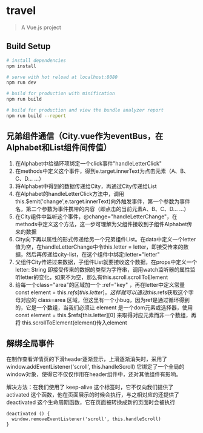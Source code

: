 # travel

> A Vue.js project

## Build Setup

``` bash
# install dependencies
npm install

# serve with hot reload at localhost:8080
npm run dev

# build for production with minification
npm run build

# build for production and view the bundle analyzer report
npm run build --report
```

## 兄弟组件通信（City.vue作为eventBus，在Alphabet和List组件间传值）
1. 在Alphabet中给循环项绑定一个click事件"handleLetterClick"
2. 在methods中定义这个事件，得到e.target.innerText为点击元素（A、B、C、D... ...）
3. 将Alphabet中得到的数据传递给City，再通过City传递给List
4. 在Alphabet的handleLetterClick方法中，调用this.$emit('change',e.target.innerText)向外触发事件，第一个参数为事件名，第二个参数为事件携带的内容（即点击的当前元素A、B、C、D... ...）
5. 在City组件中监听这个事件，@change="handleLetterChange"，在methods中定义这个方法，这一步可理解为父组件接收到子组件Alphabet传来的数据
6. City向下再以属性的形式传递给另一个兄弟组件List。在data中定义一个letter值为空，在handleLetterChange中令this.letter = letter，即接受传来的数据，然后再传递给city-list，在这个组件中绑定:letter="letter"
7. 父组件City传递过来数据，子组件List就要接收这个数据，在props中定义一个letter: String 即接受传来的数据的类型为字符串，调用watch监听器的属性监听letter的变化，如果不为空，那么有this.scroll.scrollToElement
8. 给每一个class="area"的区域加一个 :ref="key" ，再在letter中定义常量 const element = this.$refs[this.letter]，这样就可以通过this.$refs获取这个字母对应的 class=area 区域，但这里有一个小bug，因为ref是通过循环得到的，它是一个数组，当我们必须让 element 是一个dom元素或选择器，使用 const element = this.$refs[this.letter][0] 来取得对应元素而非一个数组，再将 this.scrollToElement(element)传入element

## 解绑全局事件
在制作查看详情页的下滑header逐渐显示，上滑逐渐消失时，采用了 window.addEventListener('scroll', this.handleScroll) 它绑定了一个全局的window对象，使得它不仅仅作用在header组件中，还对其他组件有影响。

解决方法：在我们使用了 keep-alive 这个标签时，它不仅向我们提供了 activated 这个函数，他在页面展示的时候会执行，与之相对应的还提供了 deactivated 这个生命周期函数，它在页面被转换成新的页面时会被执行
```
deactivated () {
  window.removeEventListener('scroll', this.handleScroll)
}
```